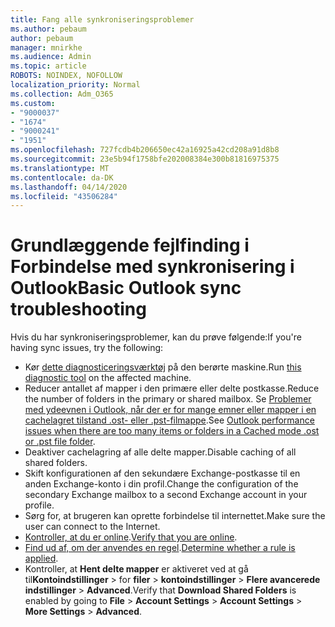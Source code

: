 ```yaml
---
title: Fang alle synkroniseringsproblemer
ms.author: pebaum
author: pebaum
manager: mnirkhe
ms.audience: Admin
ms.topic: article
ROBOTS: NOINDEX, NOFOLLOW
localization_priority: Normal
ms.collection: Adm_O365
ms.custom:
- "9000037"
- "1674"
- "9000241"
- "1951"
ms.openlocfilehash: 727fcdb4b206650ec42a16925a42cd208a91d8b8
ms.sourcegitcommit: 23e5b94f1758bfe202008384e300b81816975375
ms.translationtype: MT
ms.contentlocale: da-DK
ms.lasthandoff: 04/14/2020
ms.locfileid: "43506284"
---
```

# <a name="basic-outlook-sync-troubleshooting"></a><span data-ttu-id="95602-102">Grundlæggende fejlfinding i Forbindelse med synkronisering i Outlook</span><span class="sxs-lookup"><span data-stu-id="95602-102">Basic Outlook sync troubleshooting</span></span>

<span data-ttu-id="95602-103">Hvis du har synkroniseringsproblemer, kan du prøve følgende:</span><span class="sxs-lookup"><span data-stu-id="95602-103">If you're having sync issues, try the following:</span></span>

- <span data-ttu-id="95602-104">Kør [dette diagnosticeringsværktøj](https://aka.ms/sara-outlooksendreceive) på den berørte maskine.</span><span class="sxs-lookup"><span data-stu-id="95602-104">Run [this diagnostic tool](https://aka.ms/sara-outlooksendreceive) on the affected machine.</span></span>
- <span data-ttu-id="95602-105">Reducer antallet af mapper i den primære eller delte postkasse.</span><span class="sxs-lookup"><span data-stu-id="95602-105">Reduce the number of folders in the primary or shared mailbox.</span></span> <span data-ttu-id="95602-106">Se [Problemer med ydeevnen i Outlook, når der er for mange emner eller mapper i en cachelagret tilstand .ost- eller .pst-filmappe](https://support.microsoft.com/help/2768656/outlook-performance-issues-when-there-are-too-many-items-or-folders-in).</span><span class="sxs-lookup"><span data-stu-id="95602-106">See [Outlook performance issues when there are too many items or folders in a Cached mode .ost or .pst file folder](https://support.microsoft.com/help/2768656/outlook-performance-issues-when-there-are-too-many-items-or-folders-in).</span></span>
- <span data-ttu-id="95602-107">Deaktiver cachelagring af alle delte mapper.</span><span class="sxs-lookup"><span data-stu-id="95602-107">Disable caching of all shared folders.</span></span>
- <span data-ttu-id="95602-108">Skift konfigurationen af den sekundære Exchange-postkasse til en anden Exchange-konto i din profil.</span><span class="sxs-lookup"><span data-stu-id="95602-108">Change the configuration of the secondary Exchange mailbox to a second Exchange account in your profile.</span></span>
- <span data-ttu-id="95602-109">Sørg for, at brugeren kan oprette forbindelse til internettet.</span><span class="sxs-lookup"><span data-stu-id="95602-109">Make sure the user can connect to the Internet.</span></span> 
- <span data-ttu-id="95602-110">[Kontroller, at du er online](https://support.office.com/article/2460e4a8-16c7-47fc-b204-b1549275aac9).</span><span class="sxs-lookup"><span data-stu-id="95602-110">[Verify that you are online](https://support.office.com/article/2460e4a8-16c7-47fc-b204-b1549275aac9).</span></span>
- <span data-ttu-id="95602-111">[Find ud af, om der anvendes en regel](https://support.office.com/article/C24F5DEA-9465-4DF4-AD17-A50704D66C59).</span><span class="sxs-lookup"><span data-stu-id="95602-111">[Determine whether a rule is applied](https://support.office.com/article/C24F5DEA-9465-4DF4-AD17-A50704D66C59).</span></span>
- <span data-ttu-id="95602-112">Kontroller, at **Hent delte mapper** er aktiveret ved at gå til**Kontoindstillinger** > for **filer** > **kontoindstillinger** > **Flere avancerede indstillinger** > **Advanced**.</span><span class="sxs-lookup"><span data-stu-id="95602-112">Verify that **Download Shared Folders** is enabled by going to **File** > **Account Settings** > **Account Settings** > **More Settings** > **Advanced**.</span></span>
